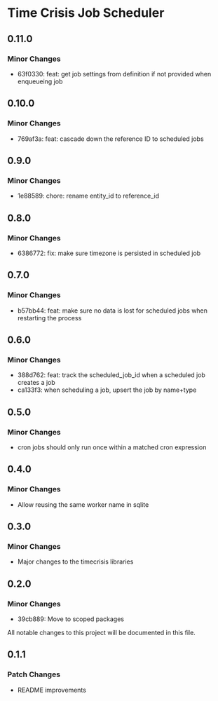 # Time Crisis Job Scheduler

## 0.11.0

### Minor Changes

- 63f0330: feat: get job settings from definition if not provided when enqueueing job

## 0.10.0

### Minor Changes

- 769af3a: feat: cascade down the reference ID to scheduled jobs

## 0.9.0

### Minor Changes

- 1e88589: chore: rename entity_id to reference_id

## 0.8.0

### Minor Changes

- 6386772: fix: make sure timezone is persisted in scheduled job

## 0.7.0

### Minor Changes

- b57bb44: feat: make sure no data is lost for scheduled jobs when restarting the process

## 0.6.0

### Minor Changes

- 388d762: feat: track the scheduled_job_id when a scheduled job creates a job
- ca133f3: when scheduling a job, upsert the job by name+type

## 0.5.0

### Minor Changes

- cron jobs should only run once within a matched cron expression

## 0.4.0

### Minor Changes

- Allow reusing the same worker name in sqlite

## 0.3.0

### Minor Changes

- Major changes to the timecrisis libraries

## 0.2.0

### Minor Changes

- 39cb889: Move to scoped packages

All notable changes to this project will be documented in this file.

## 0.1.1

### Patch Changes

- README improvements

